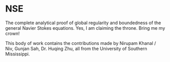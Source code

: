 # NSE
The complete analytical proof of global regularity and boundedness of the general Navier Stokes equations. Yes, I am claiming the throne. Bring me my crown!

This body of work contains the contributions made by Nirupam Khanal / Niv, Gunjan Sah, Dr. Huqing Zhu, all from the University of Southern Mississippi.
